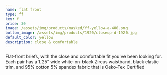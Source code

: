 ```yaml
---
name: flat front
type: ff
key: f
price: 30
image: /assets/img/products/masked/ff-yellow-a-400.png
bottom_image: /assets/img/products/1920/closeup-d-1920.jpg
default_color: yellow
description: close & comfortable
---
```


Flat-front briefs, with the close and comfortable fit you've been looking for.
Each pair has a 1.25" wide white-on-black Zircus waistband, black elastic trim,
and 95% cotton 5% spandex fabric that is Oeko-Tex Certified
